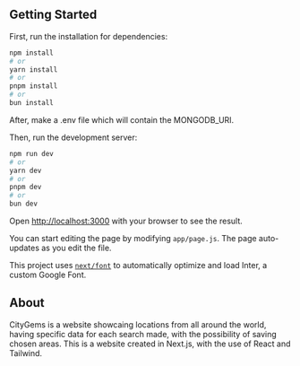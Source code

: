 ## Getting Started

First, run the installation for dependencies:

```bash
npm install
# or
yarn install
# or
pnpm install
# or
bun install
```

After, make a .env file which will contain the MONGODB_URI.

Then, run the development server:

```bash
npm run dev
# or
yarn dev
# or
pnpm dev
# or
bun dev
```

Open [http://localhost:3000](http://localhost:3000) with your browser to see the result.

You can start editing the page by modifying `app/page.js`. The page auto-updates as you edit the file.

This project uses [`next/font`](https://nextjs.org/docs/basic-features/font-optimization) to automatically optimize and load Inter, a custom Google Font.

## About

CityGems is a website showcaing locations from all around the world, having specific data for each search made, with the possibility of saving chosen areas.
This is a website created in Next.js, with the use of React and Tailwind.

